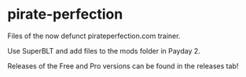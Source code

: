 # pirate-perfection

Files of the now defunct pirateperfection.com trainer.

Use SuperBLT and add files to the mods folder in Payday 2.

Releases of the Free and Pro versions can be found in the releases tab!
